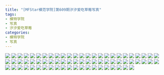 ```yaml
---
title: "[MFStar模范学院]第609期汐汐爱吃草莓写真"
tags: 
- 模特学院
- 写真
- 汐汐爱吃草莓
categories:
- 模特学院
- 写真
---
```


![](https://img.ilovese.xyz/1734714189153.webp)
![](https://img.ilovese.xyz/1734714191049.webp)
![](https://img.ilovese.xyz/1734714193063.webp)
![](https://img.ilovese.xyz/1734714194820.webp)
![](https://img.ilovese.xyz/1734714196609.webp)
![](https://img.ilovese.xyz/1734714198426.webp)
![](https://img.ilovese.xyz/1734714200285.webp)
![](https://img.ilovese.xyz/1734714201730.webp)
![](https://img.ilovese.xyz/1734714203003.webp)
![](https://img.ilovese.xyz/1734714204448.webp)
![](https://img.ilovese.xyz/1734714205677.webp)
![](https://img.ilovese.xyz/1734714207407.webp)
![](https://img.ilovese.xyz/1734714209163.webp)
![](https://img.ilovese.xyz/1734714211060.webp)
![](https://img.ilovese.xyz/1734714212957.webp)
![](https://img.ilovese.xyz/1734714214800.webp)
![](https://img.ilovese.xyz/1734714216391.webp)
![](https://img.ilovese.xyz/1734714218152.webp)
![](https://img.ilovese.xyz/1734714219901.webp)
![](https://img.ilovese.xyz/1734714221655.webp)
![](https://img.ilovese.xyz/1734714223546.webp)
![](https://img.ilovese.xyz/1734714225347.webp)
![](https://img.ilovese.xyz/1734714227043.webp)
![](https://img.ilovese.xyz/1734714228324.webp)
![](https://img.ilovese.xyz/1734714230256.webp)
![](https://img.ilovese.xyz/1734714231687.webp)
![](https://img.ilovese.xyz/1734714233182.webp)
![](https://img.ilovese.xyz/1734714234626.webp)
![](https://img.ilovese.xyz/1734714236348.webp)
![](https://img.ilovese.xyz/1734714237610.webp)
![](https://img.ilovese.xyz/1734714239028.webp)
![](https://img.ilovese.xyz/1734714241112.webp)
![](https://img.ilovese.xyz/1734714242466.webp)
![](https://img.ilovese.xyz/1734714244114.webp)
![](https://img.ilovese.xyz/1734714245700.webp)
![](https://img.ilovese.xyz/1734714247480.webp)
![](https://img.ilovese.xyz/1734714249333.webp)
![](https://img.ilovese.xyz/1734714250860.webp)
![](https://img.ilovese.xyz/1734714252369.webp)
![](https://img.ilovese.xyz/1734714254612.webp)
![](https://img.ilovese.xyz/1734714256397.webp)
![](https://img.ilovese.xyz/1734714258265.webp)
![](https://img.ilovese.xyz/1734714260044.webp)
![](https://img.ilovese.xyz/1734714261512.webp)
![](https://img.ilovese.xyz/1734714262999.webp)
![](https://img.ilovese.xyz/1734714264455.webp)
![](https://img.ilovese.xyz/1734714266451.webp)
![](https://img.ilovese.xyz/1734714268257.webp)
![](https://img.ilovese.xyz/1734714269506.webp)
![](https://img.ilovese.xyz/1734714271259.webp)
![](https://img.ilovese.xyz/1734714272558.webp)
![](https://img.ilovese.xyz/1734714274069.webp)
![](https://img.ilovese.xyz/1734714275778.webp)
![](https://img.ilovese.xyz/1734714277244.webp)
![](https://img.ilovese.xyz/1734714279175.webp)
![](https://img.ilovese.xyz/1734714280805.webp)
![](https://img.ilovese.xyz/1734714282314.webp)
![](https://img.ilovese.xyz/1734714283729.webp)
![](https://img.ilovese.xyz/1734714285490.webp)
![](https://img.ilovese.xyz/1734714287027.webp)
![](https://img.ilovese.xyz/1734714288570.webp)
![](https://img.ilovese.xyz/1734714289850.webp)
![](https://img.ilovese.xyz/1734714291283.webp)
![](https://img.ilovese.xyz/1734714293225.webp)
![](https://img.ilovese.xyz/1734714294569.webp)
![](https://img.ilovese.xyz/1734714296149.webp)
![](https://img.ilovese.xyz/1734714297372.webp)
![](https://img.ilovese.xyz/1734714298685.webp)
![](https://img.ilovese.xyz/1734714300430.webp)
![](https://img.ilovese.xyz/1734714301746.webp)
![](https://img.ilovese.xyz/1734714303522.webp)
